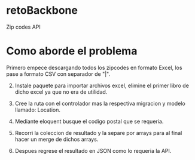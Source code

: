 # retoBackbone
 Zip codes API 
# Como aborde el problema

Primero empece descargando todos los zipcodes en formato Excel, los pase a formato CSV con separador de "|".

2. Instale paquete para importar archivos excel, elimine el primer libro de dicho excel ya que no era de utilidad.

3. Cree la ruta con el controlador mas la respectiva migracion y modelo llamado: Location.

4. Mediante eloquent busque el codigo postal que se requeria.

5. Recorri la coleccion de resultado y la separe por arrays para al final hacer un merge de dichos arrays.

6. Despues regrese el resultado en JSON como lo requeria la API.

